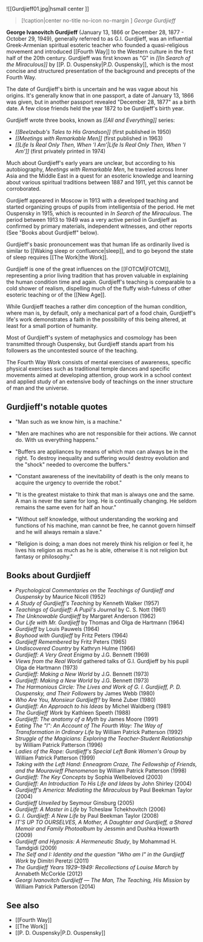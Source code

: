 ![[Gurdjieff01.jpg|hsmall center ]] 
> [!caption|center no-title no-icon no-margin ]
> _George Gurdjieff_

**George Ivanovitch Gurdjieff** (January 13, 1866 or December 28, 1877 - October 29, 1949), generally referred to as G.I. Gurdjieff, was an influential Greek-Armenian spiritual esoteric teacher who founded a quasi-religious movement and introduced [[Fourth Way]] to the Western culture in the first half of the 20th century. Gurdjieff was first known as "G" in _[[In Search of the Miraculous]]_ by [[P. D. Ouspensky|P.D. Ouspensky]], which is the most concise and structured presentation of the background and precepts of the Fourth Way.

The date of Gurdjieff's birth is uncertain and he was vague about his origins. It's generally know that in one passport, a date of January 13, 1866 was given, but in another passport revealed "December 28, 1877" as a birth date. A few close friends held the year 1872 to be Gurdjieff's birth year.

Gurdjieff wrote three books, known as _[[All and Everything]]_ series:

*   _[[Beelzebub's Tales to His Grandson]]_ (first published in 1950)
*   _[[Meetings with Remarkable Men]]_ (first published in 1963)
*   _[[Life Is Real Only Then, When ’I Am’|Life Is Real Only Then, When 'I Am']]_ (first privately printed in 1974)

Much about Gurdjieff's early years are unclear, but according to his autobiography, _Meetings with Remarkable Men_, he traveled across Inner Asia and the Middle East in a quest for an esoteric knowledge and learning about various spiritual traditions between 1887 and 1911, yet this cannot be corroborated.

Gurdjieff appeared in Moscow in 1913 with a developed teaching and started organizing groups of pupils from intelligentsia of the period. He met Ouspensky in 1915, which is recounted in _In Search of the Miraculous_. The period between 1913 to 1949 was a very active period in Gurdjieff as confirmed by primary materials, independent witnesses, and other reports (See "Books about Gurdjieff" below).

Gurdjieff's basic pronouncement was that human life as ordinarily lived is similar to [[Waking sleep or confluence|sleep]], and to go beyond the state of sleep requires [[The Work|the Work]].

Gurdjieff is one of the great influences on the [[FOTCM|FOTCM]], representing a prior living tradition that has proven valuable in explaining the human condition time and again. Gurdjieff's teaching is comparable to a cold shower of realism, dispelling much of the fluffy wish-fulness of other esoteric teaching or of the [[New Age]].

While Gurdjieff teaches a rather dim conception of the human condition, where man is, by default, only a mechanical part of a food chain, Gurdjieff's life's work demonstrates a faith in the possibility of this being altered, at least for a small portion of humanity.

Most of Gurdjieff's system of metaphysics and cosmology has been transmitted through Ouspensky, but Gurdjieff stands apart from his followers as the uncontested source of the teaching.

The Fourth Way Work consists of mental exercises of awareness, specific physical exercises such as traditional temple dances and specific movements aimed at developing attention, group work in a school context and applied study of an extensive body of teachings on the inner structure of man and the universe.

Gurdjieff's notable quotes
--------------------------

*   "Man such as we know him, is a machine."

*   "Men are machines who are not responsible for their actions. We cannot do. With us everything happens."

*   "Buffers are appliances by means of which man can always be in the right. To destroy inequality and suffering would destroy evolution and the "shock" needed to overcome the buffers."

*   "Constant awareness of the inevitability of death is the only means to acquire the urgency to override the robot."

*   "It is the greatest mistake to think that man is always one and the same. A man is never the same for long. He is continually changing. He seldom remains the same even for half an hour."

*   "Without self knowledge, without understanding the working and functions of his machine, man cannot be free, he cannot govern himself and he will always remain a slave."

*   "Religion is doing; a man does not merely think his religion or feel it, he lives his religion as much as he is able, otherwise it is not religion but fantasy or philosophy."

Books about Gurdjieff
---------------------

*   _Psychological Commentaries on the Teachings of Gurdjieff and Ouspensky_ by Maurice Nicoll (1952)
*   _A Study of Gurdjieff's Teaching_ by Kenneth Walker (1957)
*   _Teachings of Gurdjieff: A Pupil's Journal_ by C. S. Nott (1961)
*   _The Unknowable Gurdjieff_ by Margaret Anderson (1962)
*   _Our Life with Mr. Gurdjieff_ by Thomas and Olga de Hartmann (1964)
*   _Gurdjieff_ by Louis Pauwels (1964)
*   _Boyhood with Gurdjieff_ by Fritz Peters (1964)
*   _Gurdjieff Remembered_ by Fritz Peters (1965)
*   _Undiscovered Country_ by Kathryn Hulme (1966)
*   _Gurdjieff: A Very Great Enigma_ by J.G. Bennett (1969)
*   _Views from the Real World_ gathered talks of G.I. Gurdjieff by his pupil Olga de Hartmann (1973)
*   _Gurdjieff: Making a New World_ by J.G. Bennett (1973)
*   _Gurdjieff: Making a New World_ by J.G. Bennett (1973)
*   _The Harmonious Circle: The Lives and Work of G. I. Gurdjieff, P. D. Ouspensky, and Their Followers_ by James Webb (1980)
*   _Who Are You, Monsieur Gurdjieff?_ by René Zuber (1980)
*   _Gurdjieff: An Approach to his Ideas_ by Michel Waldberg (1981)
*   _The Gurdjieff Work_ by Kathleen Speeth (1988)
*   _Gurdjieff: The anatomy of a Myth_ by James Moore (1991)
*   _Eating The "I": An Account of The Fourth Way: The Way of Transformation in Ordinary Life_ by William Patrick Patterson (1992)
*   _Struggle of the Magicians: Exploring the Teacher-Student Relationship_ by William Patrick Patterson (1996)
*   _Ladies of the Rope: Gurdjieff's Special Left Bank Women's Group_ by William Patrick Patterson (1999)
*   _Taking with the Left Hand: Enneagram Craze, The Fellowship of Friends, and the Mouravieff Phenomenon_ by William Patrick Patterson (1998)
*   _Gurdjieff: The Key Concepts_ by Sophia Wellbeloved (2003)
*   _Gurdjieff: An Introduction To His Life and Ideas_ by John Shirley (2004)
*   _Gurdjieff's America: Mediating the Miraculous_ by Paul Beekman Taylor (2004)
*   _Gurdjieff Unveiled_ by Seymour Ginsburg (2005)
*   _Gurdjieff: A Master in Life_ by Tcheslaw Tchekhovitch (2006)
*   _G. I. Gurdjieff: A New Life_ by Paul Beekman Taylor (2008)
*   _IT'S UP TO OURSELVES, A Mother, A Daughter and Gurdjieff, a Shared Memoir and Family Photoalbum_ by Jessmin and Dushka Howarth (2009)
*   _Gurdjieff and Hypnosis: A Hermeneutic Study_, by Mohammad H. Tamdgidi (2009)
*   _The Self and I: Identity and the question "Who am I" in the Gurdjieff Work_ by Dimitri Peretzi (2011)
*   _The Gurdjieff Years 1929–1949: Recollections of Louise March_ by Annabeth McCorkle (2012)
*   _Georgi Ivanovitch Gurdjieff — The Man, The Teaching, His Mission_ by William Patrick Patterson (2014)

See also
--------

*   [[Fourth Way]]
*   [[The Work]]
*   [[P. D. Ouspensky|P.D. Ouspensky]]